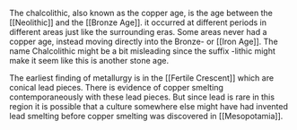 The chalcolithic, also known as the copper age, is the age between the [[Neolithic]] and the [[Bronze Age]]. it occurred at different periods in different areas just like the surrounding eras. Some areas never had a copper age, instead moving directly into the Bronze- or [[Iron Age]]. The name Chalcolithic might be a bit misleading since the suffix -lithic might make it seem like this is another stone age.

The earliest finding of metallurgy is in the [[Fertile Crescent]] which are conical lead pieces. There is evidence of copper smelting contemporaneously with these lead pieces. But since lead is rare in this region it is possible that a culture somewhere else might have had invented lead smelting before copper smelting was discovered in [[Mesopotamia]].